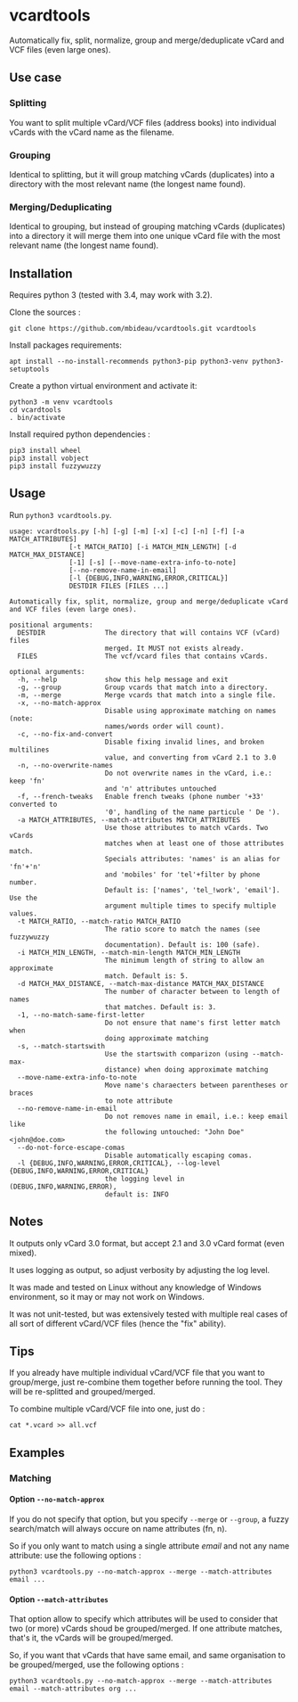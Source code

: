 # vcardtools
Automatically fix, split, normalize, group and merge/deduplicate vCard and VCF files (even large ones).

## Use case

### Splitting

You want to split multiple vCard/VCF files (address books) into individual vCards with the vCard name as the filename.

### Grouping

Identical to splitting, but it will group matching vCards (duplicates) into a directory with the most relevant name (the longest name found).

### Merging/Deduplicating

Identical to grouping, but instead of grouping matching vCards (duplicates) into a directory it will merge them into one unique vCard file with the most relevant name (the longest name found).


## Installation

Requires python 3 (tested with 3.4, may work with 3.2).


Clone the sources :
```
git clone https://github.com/mbideau/vcardtools.git vcardtools
```

Install packages requirements:
```
apt install --no-install-recommends python3-pip python3-venv python3-setuptools
```

Create a python virtual environment and activate it:
```
python3 -m venv vcardtools
cd vcardtools
. bin/activate
```

Install required python dependencies :
```
pip3 install wheel
pip3 install vobject
pip3 install fuzzywuzzy
```

## Usage

Run `python3 vcardtools.py`.

```
usage: vcardtools.py [-h] [-g] [-m] [-x] [-c] [-n] [-f] [-a MATCH_ATTRIBUTES]
               [-t MATCH_RATIO] [-i MATCH_MIN_LENGTH] [-d MATCH_MAX_DISTANCE]
               [-1] [-s] [--move-name-extra-info-to-note]
               [--no-remove-name-in-email]
               [-l {DEBUG,INFO,WARNING,ERROR,CRITICAL}]
               DESTDIR FILES [FILES ...]

Automatically fix, split, normalize, group and merge/deduplicate vCard and VCF files (even large ones).

positional arguments:
  DESTDIR               The directory that will contains VCF (vCard) files
                        merged. It MUST not exists already.
  FILES                 The vcf/vcard files that contains vCards.

optional arguments:
  -h, --help            show this help message and exit
  -g, --group           Group vcards that match into a directory.
  -m, --merge           Merge vcards that match into a single file.
  -x, --no-match-approx
                        Disable using approximate matching on names (note:
                        names/words order will count).
  -c, --no-fix-and-convert
                        Disable fixing invalid lines, and broken multilines
                        value, and converting from vCard 2.1 to 3.0
  -n, --no-overwrite-names
                        Do not overwrite names in the vCard, i.e.: keep 'fn'
                        and 'n' attributes untouched
  -f, --french-tweaks   Enable french tweaks (phone number '+33' converted to
                        '0', handling of the name particule ' De ').
  -a MATCH_ATTRIBUTES, --match-attributes MATCH_ATTRIBUTES
                        Use those attributes to match vCards. Two vCards
                        matches when at least one of those attributes match.
                        Specials attributes: 'names' is an alias for 'fn'+'n'
                        and 'mobiles' for 'tel'+filter by phone number.
                        Default is: ['names', 'tel_!work', 'email']. Use the
                        argument multiple times to specify multiple values.
  -t MATCH_RATIO, --match-ratio MATCH_RATIO
                        The ratio score to match the names (see fuzzywuzzy
                        documentation). Default is: 100 (safe).
  -i MATCH_MIN_LENGTH, --match-min-length MATCH_MIN_LENGTH
                        The minimum length of string to allow an approximate
                        match. Default is: 5.
  -d MATCH_MAX_DISTANCE, --match-max-distance MATCH_MAX_DISTANCE
                        The number of character between to length of names
                        that matches. Default is: 3.
  -1, --no-match-same-first-letter
                        Do not ensure that name's first letter match when
                        doing approximate matching
  -s, --match-startswith
                        Use the startswith comparizon (using --match-max-
                        distance) when doing approximate matching
  --move-name-extra-info-to-note
                        Move name's charaecters between parentheses or braces
                        to note attribute
  --no-remove-name-in-email
                        Do not removes name in email, i.e.: keep email like
                        the following untouched: "John Doe" <john@doe.com>
  --do-not-force-escape-comas
                        Disable automatically escaping comas.
  -l {DEBUG,INFO,WARNING,ERROR,CRITICAL}, --log-level {DEBUG,INFO,WARNING,ERROR,CRITICAL}
                        the logging level in (DEBUG,INFO,WARNING,ERROR),
                        default is: INFO
```

## Notes

It outputs only vCard 3.0 format, but accept 2.1 and 3.0 vCard format (even mixed).

It uses logging as output, so adjust verbosity by adjusting the log level.

It was made and tested on Linux without any knowledge of Windows environment, so it may or may not work on Windows.

It was not unit-tested, but was extensively tested with multiple real cases of all sort of different vCard/VCF files (hence the "fix" ability).


## Tips

If you already have multiple individual vCard/VCF file that you want to group/merge, just re-combine them together before running the tool. They will be re-splitted and grouped/merged.

To combine multiple vCard/VCF file into one, just do :
```
cat *.vcard >> all.vcf
```

## Examples

### Matching

#### Option `--no-match-approx`

If you do not specify that option, but you specify `--merge` or `--group`, a fuzzy search/match will always occure on name attributes (fn, n).

So if you only want to match using a single attribute _email_ and not any name attribute: use the following options :
```
python3 vcardtools.py --no-match-approx --merge --match-attributes email ...
```

#### Option `--match-attributes`

That option allow to specify which attributes will be used to consider that two (or more) vCards shoud be grouped/merged.
If one attribute matches, that's it, the vCards will be grouped/merged.

So, if you want that vCards that have same email, and same organisation to be grouped/merged, use the following options :
```
python3 vcardtools.py --no-match-approx --merge --match-attributes email --match-attributes org ...
```
